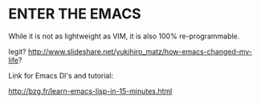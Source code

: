 ENTER THE EMACS
==============


While it is not as lightweight as VIM, it is also 100% re-programmable.

legit?
http://www.slideshare.net/yukihiro_matz/how-emacs-changed-my-life?

Link for Emacs Dl's and tutorial:

http://bzg.fr/learn-emacs-lisp-in-15-minutes.html
